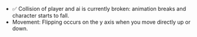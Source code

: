 - ✅ Collision of player and ai is currently broken: animation breaks and character starts to fall.
- Movement: Flipping occurs on the y axis when you move directly up or down.